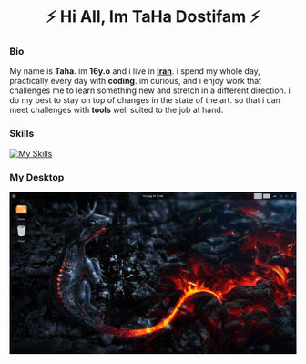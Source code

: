 <h1 align="center">⚡️ Hi All, Im TaHa Dostifam ⚡️</h1>

### Bio
My name is **Taha**. im **16y.o** and i live in [**Iran**](https://en.wikipedia.org/wiki/Iran). i spend my whole day, practically every day with **coding**.
im curious, and i enjoy work that challenges me to learn something new and stretch in a different direction.
i do my best to stay on top of changes in the state of the art. so that i can meet challenges with **tools** well suited to the job at hand.

### Skills
[![My Skills](https://skillicons.dev/icons?i=vscode,py,ruby,rails,linux,docker,nginx,bash,git,github,gitlab,postgres,sqlite,mongodb,redis)](https://skillicons.dev)

### My Desktop
![](https://raw.githubusercontent.com/tahadostifam/screenfetch/main/desktop20.png)
